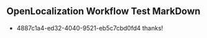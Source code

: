 ## OpenLocalization Workflow Test MarkDown
* 4887c1a4-ed32-4040-9521-eb5c7cbd0fd4 thanks!

<!--HONumber=Sep16_HO1-->


